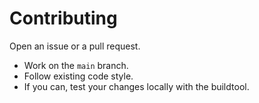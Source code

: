 # Contributing

Open an issue or a pull request.  

- Work on the `main` branch.  
- Follow existing code style.  
- If you can, test your changes locally with the buildtool.  
